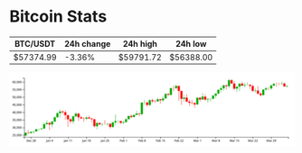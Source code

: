 # Bitcoin Stats

BTC/USDT|24h change|24h high|24h low|
|---|---|---|---|
|$57374.99|-3.36%|$59791.72|$56388.00|

<img src="./chart.svg">
